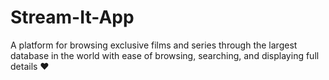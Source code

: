 # Stream-It-App
A platform for browsing exclusive films and series through the largest database in the world with ease of browsing, searching, and displaying full details ❤️
